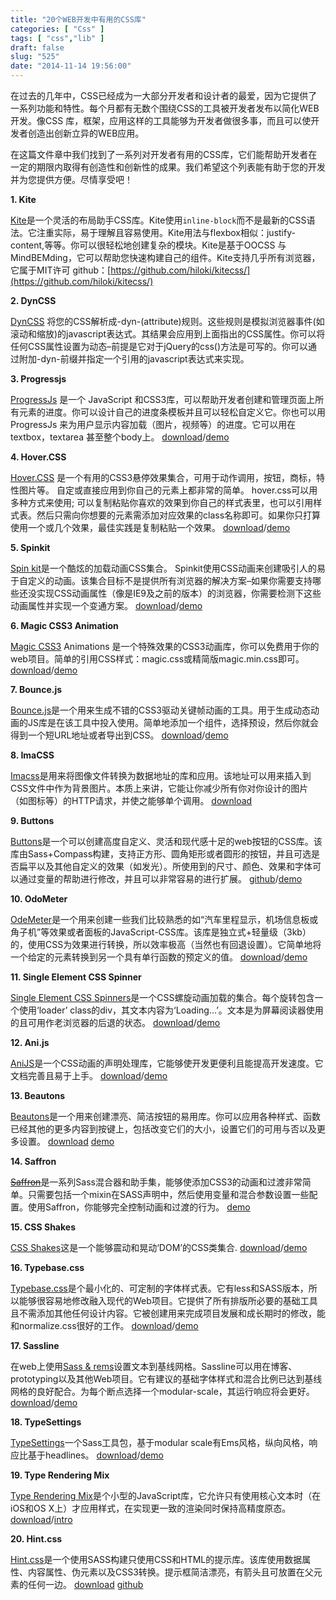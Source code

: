 ```yaml
---
title: "20个WEB开发中有用的CSS库"
categories: [ "Css" ]
tags: [ "css","lib" ]
draft: false
slug: "525"
date: "2014-11-14 19:56:00"
---
```


 在过去的几年中，CSS已经成为一大部分开发者和设计者的最爱，因为它提供了一系列功能和特性。每个月都有无数个围绕CSS的工具被开发者发布以简化WEB开发。像CSS 库，框架，应用这样的工具能够为开发者做很多事，而且可以使开发者创造出创新立异的WEB应用。


<!--more-->


在这篇文件章中我们找到了一系列对开发者有用的CSS库，它们能帮助开发者在一定的期限内取得有创造性和创新性的成果。我们希望这个列表能有助于您的开发并为您提供方便。尽情享受吧！

**1. Kite**

[Kite](http://hiloki.github.io/kitecss/)是一个灵活的布局助手CSS库。Kite使用`inline-block`而不是最新的CSS语法。它注重实际，易于理解且容易使用。Kite用法与flexbox相似：justify-content,等等。你可以很轻松地创建复杂的模块。Kite是基于OOCSS 与 MindBEMding，它可以帮助您快速构建自己的组件。Kite支持几乎所有浏览器，它属于MIT许可
github：[https://github.com/hiloki/kitecss/](https://github.com/hiloki/kitecss/)

 **2. DynCSS**

[DynCSS](http://www.vittoriozaccaria.net/dyn-css/#what-is-it) 将您的CSS解析成-dyn-(attribute)规则。这些规则是模拟浏览器事件(如滚动和缩放)的javascript表达式。其结果会应用到上面指出的CSS属性。你可以将任何CSS属性设置为动态–前提是它对于jQuery的css()方法是可写的。你可以通过附加-dyn-前缀并指定一个引用的javascript表达式来实现。

 **3. Progressjs**

[ProgressJs](https://github.com/usablica/progress.js) 是一个 JavaScript 和CSS3库，可以帮助开发者创建和管理页面上所有元素的进度。你可以设计自己的进度条模板并且可以轻松自定义它。你也可以用ProgressJs 来为用户显示内容加载（图片，视频等）的进度。它可以用在textbox，textarea 甚至整个body上。
  [download](https://github.com/usablica/progress.js/archive/master.zip)/[demo](http://usablica.github.io/progress.js/)

 **4. Hover.CSS**

[Hover.CSS](https://github.com/IanLunn/Hover/) 是一个有用的CSS3悬停效果集合，可用于动作调用，按钮，商标，特性图片等。 自定或直接应用到你自己的元素上都非常的简单。 hover.css可以用多种方式来使用; 可以复制粘贴你喜欢的效果到你自己的样式表里，也可以引用样式表。然后只需向你想要的元素需添加对应效果的class名称即可。如果你只打算使用一个或几个效果，最佳实践是复制粘贴一个效果。
  [download](https://github.com/IanLunn/Hover/archive/master.zip)/[demo](http://ianlunn.github.io/Hover/)

 **5. Spinkit**

[Spin kit](https://github.com/tobiasahlin/SpinKit)是一个酷炫的加载动画CSS集合。 Spinkit使用CSS动画来创建吸引人的易于自定义的动画。该集合目标不是提供所有浏览器的解决方案–如果你需要支持哪些还没实现CSS动画属性（像是IE9及之前的版本）的浏览器，你需要检测下这些动画属性并实现一个变通方案。
  [download](https://github.com/tobiasahlin/SpinKit/archive/master.zip)/[demo](http://tobiasahlin.com/spinkit/)

 **6. Magic CSS3 Animation**

[Magic CSS3](https://github.com/miniMAC/magic/) Animations 是一个特殊效果的CSS3动画库，你可以免费用于你的web项目。简单的引用CSS样式：magic.css或精简版magic.min.css即可。
  [download](https://github.com/miniMAC/magic/archive/master.zip)/[demo](http://dreamsky.github.io/main/blog/magic-css.html)

 **7. Bounce.js**

[Bounce.js](https://github.com/tictail/bounce.js)是一个用来生成不错的CSS3驱动关键帧动画的工具。用于生成动态动画的JS库是在该工具中投入使用。简单地添加一个组件，选择预设，然后你就会得到一个短URL地址或者导出到CSS。
  [download](https://github.com/tictail/bounce.js/archive/master.zip)/[demo](http://bouncejs.com/)

 **8. ImaCSS**

[Imacss](https://github.com/akoenig/imacss)是用来将图像文件转换为数据地址的库和应用。该地址可以用来插入到CSS文件中作为背景图片。本质上来讲，它能让你减少所有你对你设计的图片（如图标等）的HTTP请求，并使之能够单个调用。
  [download](https://github.com/akoenig/imacss/archive/master.zip)

 **9. Buttons**

[Buttons](http://www.webdesignerwall.com/demo/css-buttons.html)是一个可以创建高度自定义、灵活和现代感十足的web按钮的CSS库。该库由Sass+Compass构建，支持正方形、圆角矩形或者圆形的按钮，并且可选是否扁平以及其他自定义的效果（如发光）。所使用到的尺寸、颜色、效果和字体可以通过变量的帮助进行修改，并且可以非常容易的进行扩展。
  [github](https://github.com/necolas/css3-github-buttons)/[demo](http://code.ciaoca.com/style/css3-github-btn/#button)

 **10. OdoMeter**

[OdeMeter](https://github.com/HubSpot/odometer)是一个用来创建一些我们比较熟悉的如“汽车里程显示，机场信息板或角子机”等效果或者面板的JavaScript-CSS库。该库是独立式+轻量级（3kb）的，使用CSS为效果进行转换，所以效率极高（当然也有回退设置）。它简单地将一个给定的元素转换到另一个具有单行函数的预定义的值。
  [download](https://github.com/HubSpot/odometer/archive/master.zip)/[demo](http://github.hubspot.com/odometer/docs/welcome/)

**11. Single Element CSS Spinner**

[Single Element CSS Spinners](https://github.com/lukehaas/css-loaders)是一个CSS螺旋动画加载的集合。每个旋转包含一个使用‘loader’ class的div，其文本内容为‘Loading…’。文本是为屏幕阅读器使用的且可用作老浏览器的后退的状态。
  [download](https://github.com/lukehaas/css-loaders/archive/step2.zip)/[demo](http://projects.lukehaas.me/css-loaders)

**12. Ani.js**

[AniJS](https://github.com/anijs/anijs)是一个CSS动画的声明处理库，它能够使开发更便利且能提高开发速度。它文档完善且易于上手。
  [download](http://anijs.github.io/)/[demo](http://anijs.github.io/)

**13. Beautons**

[Beautons](https://github.com/csswizardry/beautons)是一个用来创建漂亮、简洁按钮的易用库。你可以应用各种样式、函数已经其他的更多内容到按键上，包括改变它们的大小，设置它们的可用与否以及更多设置。
  [download](https://github.com/csswizardry/beautons/archive/master.zip)  [demo](http://csswizardry.com/beautons/)

**14. Saffron**

~~[Saffron](https://github.com/colindresj/saffron)~~是一系列Sass混合器和助手集，能够使添加CSS3的动画和过渡非常简单。只需要包括一个mixin在SASS声明中，然后使用变量和混合参数设置一些配置。使用Saffron，你能够完全控制动画和过渡的行为。
  [demo](http://colindresj.github.io/saffron/)

**15. CSS Shakes**

[CSS Shakes](https://github.com/elrumordelaluz/csshake)这是一个能够震动和晃动‘DOM’的CSS类集合.
[download](https://github.com/elrumordelaluz/csshake/archive/master.zip)/[demo](http://elrumordelaluz.github.io/csshake/)

**16. Typebase.css**

[Typebase.css](https://github.com/devinhunt/typebase.css)是个最小化的、可定制的字体样式表。它有less和SASS版本，所以能够很容易地修改融入现代的Web项目。它提供了所有排版所必要的基础工具且不需添加其他任何设计内容。它被创建用来完成项目发展和成长期时的修改，能和normalize.css很好的工作。
  [download](https://github.com/devinhunt/typebase.css/archive/master.zip)/[demo](https://devinhunt.github.io/typebase.css/)

**17. Sassline**

在web上使用[Sass & rems](https://github.com/designbyjake/sassline)设置文本到基线网格。Sassline可以用在博客、prototyping以及其他Web项目。它有建议的基础字体样式和混合比例已达到基线网格的良好配合。为每个断点选择一个modular-scale，其运行响应将会更好。
  [download](https://github.com/designbyjake/sassline/archive/master.zip)/[demo](http://demo.sassline.com/)

**18. TypeSettings**

[TypeSettings](https://github.com/ianrose/typesettings)一个Sass工具包，基于modular scale有Ems风格，纵向风格，响应比基于headlines。
  [download](https://github.com/ianrose/typesettings/archive/master.zip)/[demo](http://typesettings.io/)

**19. Type Rendering Mix**

[Type Rendering Mix](https://github.com/bramstein/trmix/)是个小型的JavaScript库，它允许只有使用核心文本时（在iOS和OS X上）才应用样式，在实现更一致的渲染同时保持高精度原态。
  [download](https://github.com/bramstein/trmix/archive/master.zip)/[intro](http://typerendering.com/)

**20. Hint.css**

[Hint.css](http://kushagragour.in/lab/hint/)是一个使用SASS构建只使用CSS和HTML的提示库。该库使用数据属性、内容属性、伪元素以及CSS3转换。提示框简洁漂亮，有箭头且可放置在父元素的任何一边。
[download](https://github.com/chinchang/hint.css/archive/master.zip)  [github](https://github.com/chinchang/hint.css)